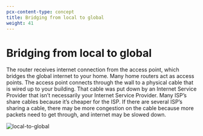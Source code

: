 ```yaml
---
pcx-content-type: concept
title: Bridging from local to global
weight: 41
---
```


# Bridging from local to global

The router receives internet connection from the access point, which bridges the global internet to your home. Many home routers act as access points. The access point connects through the wall to a physical cable that is wired up to your building. That cable was put down by an Internet Service Provider that isn’t necessarily your Internet Service Provider. Many ISP’s share cables because it’s cheaper for the ISP. If there are several ISP’s sharing a cable, there may be more congestion on the cable because more packets need to get through, and internet may be slowed down.

![local-to-global](/fundamentals/static/wall.jpg)
